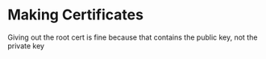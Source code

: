 # Making Certificates
Giving out the root cert is fine because that contains the public key, not the private key

